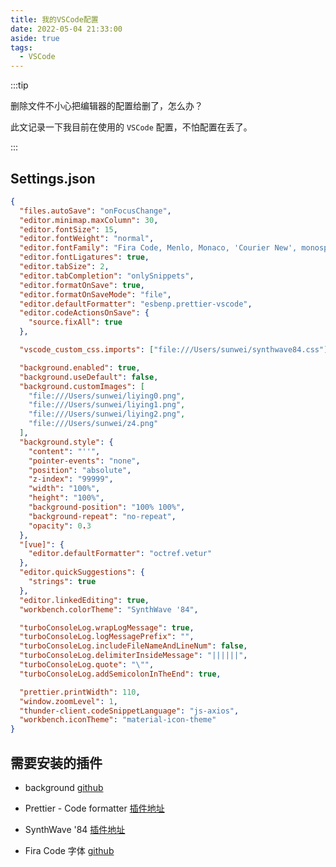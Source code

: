 ```yaml
---
title: 我的VSCode配置
date: 2022-05-04 21:33:00
aside: true
tags:
  - VSCode
---
```


:::tip

删除文件不小心把编辑器的配置给删了，怎么办？

此文记录一下我目前在使用的 `VSCode` 配置，不怕配置在丢了。

:::

<!-- more -->

## Settings.json

```json
{
  "files.autoSave": "onFocusChange",
  "editor.minimap.maxColumn": 30,
  "editor.fontSize": 15,
  "editor.fontWeight": "normal",
  "editor.fontFamily": "Fira Code, Menlo, Monaco, 'Courier New', monospace",
  "editor.fontLigatures": true,
  "editor.tabSize": 2,
  "editor.tabCompletion": "onlySnippets",
  "editor.formatOnSave": true,
  "editor.formatOnSaveMode": "file",
  "editor.defaultFormatter": "esbenp.prettier-vscode",
  "editor.codeActionsOnSave": {
    "source.fixAll": true
  },

  "vscode_custom_css.imports": ["file:///Users/sunwei/synthwave84.css"],

  "background.enabled": true,
  "background.useDefault": false,
  "background.customImages": [
    "file:///Users/sunwei/liying0.png",
    "file:///Users/sunwei/liying1.png",
    "file:///Users/sunwei/liying2.png",
    "file:///Users/sunwei/z4.png"
  ],
  "background.style": {
    "content": "''",
    "pointer-events": "none",
    "position": "absolute",
    "z-index": "99999",
    "width": "100%",
    "height": "100%",
    "background-position": "100% 100%",
    "background-repeat": "no-repeat",
    "opacity": 0.3
  },
  "[vue]": {
    "editor.defaultFormatter": "octref.vetur"
  },
  "editor.quickSuggestions": {
    "strings": true
  },
  "editor.linkedEditing": true,
  "workbench.colorTheme": "SynthWave '84",

  "turboConsoleLog.wrapLogMessage": true,
  "turboConsoleLog.logMessagePrefix": "",
  "turboConsoleLog.includeFileNameAndLineNum": false,
  "turboConsoleLog.delimiterInsideMessage": "||||||",
  "turboConsoleLog.quote": "\"",
  "turboConsoleLog.addSemicolonInTheEnd": true,

  "prettier.printWidth": 110,
  "window.zoomLevel": 1,
  "thunder-client.codeSnippetLanguage": "js-axios",
  "workbench.iconTheme": "material-icon-theme"
}
```

## 需要安装的插件

- background
  [github](https://github.com/shalldie/vscode-background)

- Prettier - Code formatter
  [插件地址](https://marketplace.visualstudio.com/items?itemName=esbenp.prettier-vscode)

* SynthWave '84
  [插件地址](https://marketplace.visualstudio.com/items?itemName=RobbOwen.synthwave-vscode)

* Fira Code 字体
  [github](https://github.com/tonsky/FiraCode/wiki/Installing)
